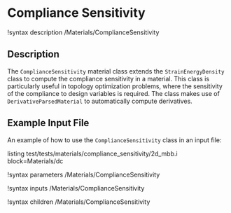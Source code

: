 # Compliance Sensitivity

!syntax description /Materials/ComplianceSensitivity

## Description

The `ComplianceSensitivity` material class extends the `StrainEnergyDensity` class to compute the compliance sensitivity in a material. This class is particularly useful in topology optimization problems, where the sensitivity of the compliance to design variables is required. The class makes use of `DerivativeParsedMaterial` to automatically compute derivatives.

## Example Input File

An example of how to use the `ComplianceSensitivity` class in an input file:

listing test/tests/materials/compliance_sensitivity/2d_mbb.i block=Materials/dc


!syntax parameters /Materials/ComplianceSensitivity

!syntax inputs /Materials/ComplianceSensitivity

!syntax children /Materials/ComplianceSensitivity
